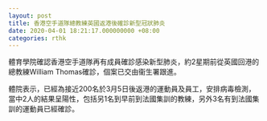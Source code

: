 ```yaml
---
layout: post
title: 香港空手道隊總教練英國返港後確診新型冠狀肺炎
date: 2020-04-01 18:21:17.000000000 +08:00
categories: rthk
---
```


體育學院確認香港空手道隊再有成員確診感染新型肺炎，約2星期前從英國回港的總教練William Thomas確診，個案已交由衞生署跟進。

體院表示，已經為接近200名於3月5日後返港的運動員及員工，安排病毒檢測，當中2人的結果呈陽性，包括另1名到早前到法國集訓的教練，另外3名有到法國集訓的運動員已經確診。

